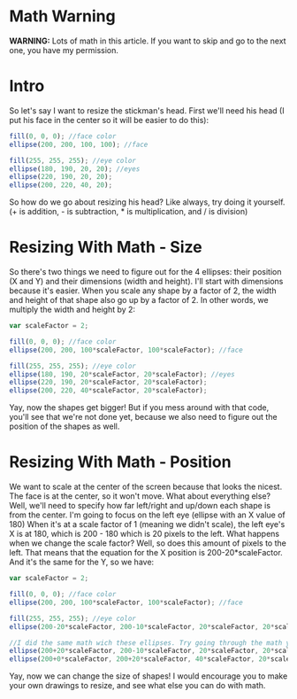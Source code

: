# Math Warning
**WARNING:** Lots of math in this article. If you want to skip and go to the
next one, you have my permission.

# Intro
So let's say I want to resize the stickman's head. First we'll need his head
(I put his face in the center so it will be easier to do this):
```js
fill(0, 0, 0); //face color
ellipse(200, 200, 100, 100); //face

fill(255, 255, 255); //eye color
ellipse(180, 190, 20, 20); //eyes
ellipse(220, 190, 20, 20);
ellipse(200, 220, 40, 20);
```
So how do we go about resizing his head? Like always, try doing it yourself.
(+ is addition, - is subtraction, * is multiplication, and / is division)

# Resizing With Math - Size
So there's two things we need to figure out for the 4 ellipses: their position
(X and Y) and their dimensions (width and height). I'll start with dimensions
because it's easier. When you scale any shape by a factor of 2, the width and
height of that shape also go up by a factor of 2. In other words, we multiply
the width and height by 2:
```js
var scaleFactor = 2;

fill(0, 0, 0); //face color
ellipse(200, 200, 100*scaleFactor, 100*scaleFactor); //face

fill(255, 255, 255); //eye color
ellipse(180, 190, 20*scaleFactor, 20*scaleFactor); //eyes
ellipse(220, 190, 20*scaleFactor, 20*scaleFactor);
ellipse(200, 220, 40*scaleFactor, 20*scaleFactor);
```
Yay, now the shapes get bigger! But if you mess around with that code, you'll
see that we're not done yet, because we also need to figure out the position
of the shapes as well.

# Resizing With Math - Position
We want to scale at the center of the screen because that looks the nicest.
The face is at the center, so it won't move. What about everything else? Well,
we'll need to specify how far left/right and up/down each shape is from the
center. I'm going to focus on the left eye (ellipse with an X value of 180)
When it's at a scale factor of 1 (meaning we didn't scale), the left eye's X
is at 180, which is 200 - 180 which is 20 pixels to the left. What happens when
we change the scale factor? Well, so does this amount of pixels to the left.
That means that the equation for the X position is 200-20*scaleFactor. And it's
the same for the Y, so we have:
```js
var scaleFactor = 2;

fill(0, 0, 0); //face color
ellipse(200, 200, 100*scaleFactor, 100*scaleFactor); //face

fill(255, 255, 255); //eye color
ellipse(200-20*scaleFactor, 200-10*scaleFactor, 20*scaleFactor, 20*scaleFactor); //eyes

//I did the same math wich these ellipses. Try going through the math yourself to understand it better
ellipse(200+20*scaleFactor, 200-10*scaleFactor, 20*scaleFactor, 20*scaleFactor);
ellipse(200+0*scaleFactor, 200+20*scaleFactor, 40*scaleFactor, 20*scaleFactor);
```
Yay, now we can change the size of shapes! I would encourage you to make your own
drawings to resize, and see what else you can do with math.

